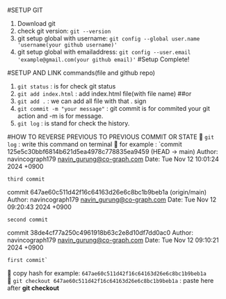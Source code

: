 #SETUP GIT
1. Download git
2. check git version: `git --version`
3. git setup global with username: `git config --global user.name 'username(your github username)'`
4. git setup global with emailaddress: `git config --user.email 'example@gmail.com(your github email)'`
#Setup Complete!

#SETUP AND LINK commands(file and github repo)
1. `git status` : is for check git status
2. `git add index.html` : add index.html file(with file name)
##or
3. `git add .` : we can add all file with that . sign
4. `git commit -m "your message"` : git commit is for commited your git action and -m is for message.
5. `git log` : is stand for check the history.


#HOW TO REVERSE PREVIOUS TO PREVIOUS COMMIT OR STATE
:rocket:  `git log` : write this command on terminal
:rocket: for example : `commit 125e5c30bbf6814b621d5ea4978c778835ea9459 (HEAD -> main)
Author: navincograph179 <navin_gurung@co-graph.com>
Date:   Tue Nov 12 10:01:24 2024 +0900

    third commit

commit 647ae60c511d42f16c64163d26e6c8bc1b9beb1a (origin/main)
Author: navincograph179 <navin_gurung@co-graph.com>
Date:   Tue Nov 12 09:20:43 2024 +0900

    second commit

commit 38de4cf77a250c4961918b63c2e8d10df7dd0ac0
Author: navincograph179 <navin_gurung@co-graph.com>
Date:   Tue Nov 12 09:10:21 2024 +0900

    first commit`

:rocket: copy hash for example: `647ae60c511d42f16c64163d26e6c8bc1b9beb1a`     
:rocket: `git checkout 647ae60c511d42f16c64163d26e6c8bc1b9beb1a` : paste here after **git checkout**
